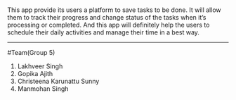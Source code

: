 #
This app provide its users a platform to save tasks to be done.
It will allow them to track their progress and change status of the tasks when it’s processing or completed.
And this app will definitely help the users to schedule their daily activities and manage their time in a best way.
***
#Team(Group 5)
1. Lakhveer Singh
2. Gopika Ajith
3. Christeena Karunattu Sunny
4. Manmohan Singh

